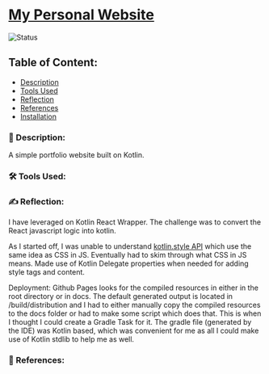 # [My Personal Website](kalaiz.github.io)
![Status](https://img.shields.io/badge/status-work--in--progress-red)

## Table of Content:
- [Description](#-description)
- [Tools Used](#%EF%B8%8F-tools-used)
- [Reflection](#%EF%B8%8F-reflection)
- [References](#-references)
- [Installation](#%EF%B8%8F-installation)

### 📜 Description:
A simple portfolio website built on Kotlin.


### 🛠️ Tools Used:


### ✍️ Reflection:
I have leveraged on Kotlin React Wrapper. The challenge was to convert the React javascript logic into kotlin.

As I started off, I was unable to understand [kotlin.style API](https://github.com/JetBrains/kotlin-wrappers/tree/master/kotlin-styled) which use the same idea as CSS in JS. Eventually had to skim through what CSS in JS means. Made use of Kotlin Delegate properties when needed for adding style tags and content.

Deployment: Github Pages looks for the compiled resources in either in the root directory or in docs. The default generated output is located in /build/distribution and I had to either manually copy the compiled resources to the docs folder or had to make some script which does that. This is when I thought I could create a Gradle Task for it. The gradle file (generated by the IDE) was Kotlin based, which was convenient for me as all I could make use of Kotlin stdlib to help me as well.


### 🔖 References:





